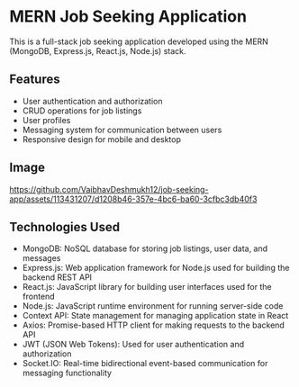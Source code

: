 # MERN Job Seeking Application

This is a full-stack job seeking application developed using the MERN (MongoDB, Express.js, React.js, Node.js) stack.

## Features

- User authentication and authorization
- CRUD operations for job listings
- User profiles
- Messaging system for communication between users
- Responsive design for mobile and desktop

## Image

https://github.com/VaibhavDeshmukh12/job-seeking-app/assets/113431207/d1208b46-357e-4bc6-ba60-3cfbc3db40f3


## Technologies Used

- MongoDB: NoSQL database for storing job listings, user data, and messages
- Express.js: Web application framework for Node.js used for building the backend REST API
- React.js: JavaScript library for building user interfaces used for the frontend
- Node.js: JavaScript runtime environment for running server-side code
- Context API: State management for managing application state in React
- Axios: Promise-based HTTP client for making requests to the backend API
- JWT (JSON Web Tokens): Used for user authentication and authorization
- Socket.IO: Real-time bidirectional event-based communication for messaging functionality
